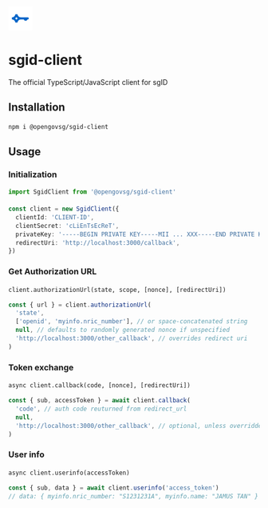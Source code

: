 ![](sgid-logo.png)

# sgid-client

The official TypeScript/JavaScript client for sgID

## Installation

```bash
npm i @opengovsg/sgid-client
```

## Usage

### Initialization

```typescript
import SgidClient from '@opengovsg/sgid-client'

const client = new SgidClient({
  clientId: 'CLIENT-ID',
  clientSecret: 'cLiEnTsEcReT',
  privateKey: '-----BEGIN PRIVATE KEY-----MII ... XXX-----END PRIVATE KEY-----',
  redirectUri: 'http://localhost:3000/callback',
})
```

### Get Authorization URL

`client.authorizationUrl(state, scope, [nonce], [redirectUri])`

```typescript
const { url } = client.authorizationUrl(
  'state',
  ['openid', 'myinfo.nric_number'], // or space-concatenated string
  null, // defaults to randomly generated nonce if unspecified
  'http://localhost:3000/other_callback', // overrides redirect uri
)
```

### Token exchange

`async client.callback(code, [nonce], [redirectUri])`

```typescript
const { sub, accessToken } = await client.callback(
  'code', // auth code reuturned from redirect_url
  null,
  'http://localhost:3000/other_callback', // optional, unless overridden
)
```

### User info

`async client.userinfo(accessToken)`

```typescript
const { sub, data } = await client.userinfo('access_token')
// data: { myinfo.nric_number: "S1231231A", myinfo.name: "JAMUS TAN" }
```
